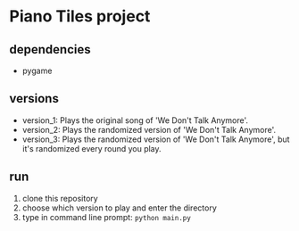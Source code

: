 # Piano Tiles project

## dependencies
 - pygame

## versions
 - version_1: Plays the original song of 'We Don't Talk Anymore'.
 - version_2: Plays the randomized version of 'We Don't Talk Anymore'.
 - version_3: Plays the randomized version of 'We Don't Talk Anymore', but it's randomized every round you play.

## run
1. clone this repository
2. choose which version to play and enter the directory
3. type in command line prompt: <code>python main.py</code>
